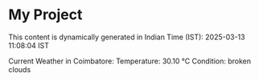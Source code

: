 # My Project

This content is dynamically generated in Indian Time (IST): 2025-03-13 11:08:04 IST


Current Weather in Coimbatore:
Temperature: 30.10 °C
Condition: broken clouds
